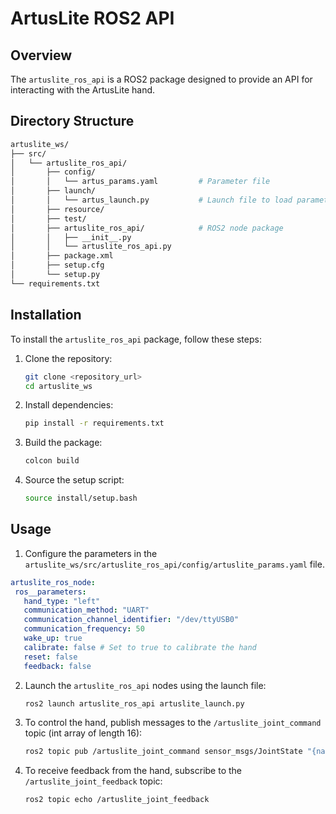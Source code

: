# ArtusLite ROS2 API

## Overview

The `artuslite_ros_api` is a ROS2 package designed to provide an API for interacting with the ArtusLite hand.

## Directory Structure

```sh
artuslite_ws/
├── src/
│   └── artuslite_ros_api/
│       ├── config/                    
│       │   └── artus_params.yaml         # Parameter file
│       ├── launch/
│       │   └── artus_launch.py           # Launch file to load parameters
│       ├── resource/
│       ├── test/
│       ├── artuslite_ros_api/            # ROS2 node package
│       │   ├── __init__.py
│       │   └── artuslite_ros_api.py
│       ├── package.xml
│       ├── setup.cfg
│       └── setup.py
└── requirements.txt
```

## Installation

To install the `artuslite_ros_api` package, follow these steps:

1. Clone the repository:
    ```sh
    git clone <repository_url>
    cd artuslite_ws
    ```

2. Install dependencies:
    ```sh
    pip install -r requirements.txt
    ```

3. Build the package:
    ```sh
    colcon build
    ```

4. Source the setup script:
    ```sh
    source install/setup.bash
    ```

## Usage

1. Configure the parameters in the `artuslite_ws/src/artuslite_ros_api/config/artuslite_params.yaml` file.
 ```yaml
artuslite_ros_node:
  ros__parameters:
    hand_type: "left"
    communication_method: "UART"
    communication_channel_identifier: "/dev/ttyUSB0"
    communication_frequency: 50
    wake_up: true
    calibrate: false # Set to true to calibrate the hand
    reset: false 
    feedback: false

 ```
2. Launch the `artuslite_ros_api` nodes using the launch file:
    ```sh
    ros2 launch artuslite_ros_api artuslite_launch.py
    ```

3. To control the hand, publish messages to the `/artuslite_joint_command` topic (int array of length 16):
    ```sh
    ros2 topic pub /artuslite_joint_command sensor_msgs/JointState "{name: ['thumb1', 'thumb2', 'thumb3', 'thumb4', 'index1', 'index2', 'index3', 'middle1', 'middle2', 'middle3', 'ring1', 'ring2', 'ring3', 'pinky1', 'pinky2', 'pinky3'], position: [10, 20, 15, 40, 10, 35, 45, 10, 50, 55, 10, 65, 70, 10, 50, 55]}"
    ```


4. To receive feedback from the hand, subscribe to the `/artuslite_joint_feedback` topic:
    ```sh
    ros2 topic echo /artuslite_joint_feedback
    ```
